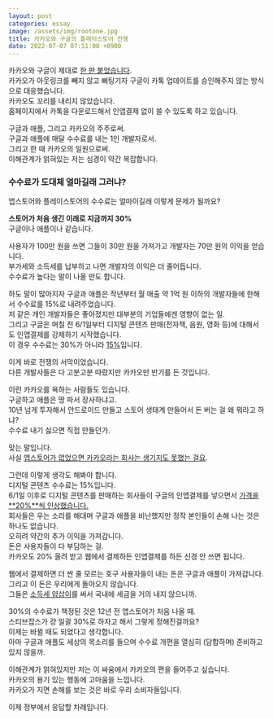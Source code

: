 ```yaml
---
layout: post
categories: essay
image: /assets/img/rootone.jpg
title: 카카오와 구글의 플레이스토어 전쟁
date: 2022-07-07 07:51:00 +0900
---
```


카카오와 구글이 제대로 [한 판 붙었습니다](https://byline.network/2022/07/0706/).  
카카오가 아웃링크를 빼지 않고 뻐팅기자 구글이 카톡 업데이트를 승인해주지 않는 방식으로 대응했습니다.    
카카오도 꼬리를 내리지 않았습니다.  
홈페이지에서 카톡을 다운로드해서 인앱결제 없이 쓸 수 있도록 하고 있습니다.

구글과 애플, 그리고 카카오의 주주로써.  
구글과 애플에 매달 수수료를 내는 1인 개발자로서.  
그리고 한 때 카카오의 일원으로써.  
이해관계가 얽혀있는 저는 심경이 약간 복잡합니다.

### 수수료가 도대체 얼마길래 그러냐?
앱스토어와 플레이스토어의 수수료는 얼마이길래 이렇게 문제가 될까요?  

**스토어가 처음 생긴 이래로 지금까지 30%**  
구글이나 애플이나 같습니다.

사용자가 100만 원을 쓰면 그들이 30만 원을 가져가고 개발자는 70만 원의 이익을 얻습니다.  
부가세와 소득세를 납부하고 나면 개발자의 이익은 더 줄어듭니다.  
수수료가 높다는 말이 나올 만도 합니다.

하도 말이 많아지자 구글과 애플은 작년부터 월 매출 약 1억 원 이하의 개발자들에 한해서 수수료를 15%로 내려주었습니다.  
저 같은 개인 개발자들은 좋아졌지만 대부분의 기업들에겐 영향이 없는 일.  
그리고 구글은 며칠 전 6/1일부터 디지털 콘텐츠 판매(전자책, 음원, 영화 등)에 대해서도 인앱결제를 강제하기 시작했습니다.  
이 경우 수수료는 30%가 아니라 [15%](https://android-developers.googleblog.com/2021/06/continuing-to-boost-developer-success.html)입니다.

이게 바로 전쟁의 서막이었습니다.  
다른 개발사들은 다 고분고분 따랐지만 카카오만 반기를 든 것입니다.

이런 카카오를 욕하는 사람들도 있습니다.    
구글하고 애플은 땅 파서 장사하냐고.  
10년 넘게 투자해서 안드로이드 만들고 스토어 생태계 만들어서 돈 버는 걸 왜 뭐라고 하냐?  
수수료 내기 싫으면 직접 만들던가.

맞는 말입니다.  
사실 [앱스토어가 없었으면 카카오라는 회사는 생기지도 못했는 걸요](/essay/2020/11/10/%EC%95%B1%EC%8A%A4%ED%86%A0%EC%96%B4%EB%8A%94-%EC%8A%A4%ED%8B%B0%EB%B8%8C%EC%9E%A1%EC%8A%A4%EA%B0%80-%EA%B0%9C%EB%B0%9C%EC%9E%90%EB%93%A4%EC%97%90%EA%B2%8C-%EC%A3%BC%EA%B3%A0%EA%B0%84-%EC%84%A0%EB%AC%BC.html).

그런데 이렇게 생각도 해봐야 합니다.  
디지털 콘텐츠 수수료는 15%입니다.  
6/1일 이후로 디지털 콘텐츠를 판매하는 회사들이 구글의 인앱결제를 넣으면서 [가격을 **20%**씩 인상했습니다.](/essay/2022/06/10/android-ranking.html)  
회사들은 우는 소리를 해대며 구글과 애플을 비난했지만 정작 본인들이 손해 나는 것은 하나도 없습니다.  
오히려 약간의 추가 이익을 가져갑니다.  
돈은 사용자들이 다 부담하는 걸.  
카카오도 20% 올려 받고 웹에서 결제하든 인앱결제를 하든 신경 안 쓰면 됩니다.

웹에서 결제하면 더 싼 줄 모르는 호구 사용자들이 내는 돈은 구글과 애플이 가져갑니다.  
그리고 이 돈은 우리에게 돌아오지 않습니다.  
그들은 [소득세 얍삽이](https://www.chosun.com/economy/industry-company/2022/04/16/ER4Z33NIXVBBBJDIAHUEK3AFVM/)를 써서 국내에 세금을 거의 내지 않으니까. 

30%의 수수료가 책정된 것은 12년 전 앱스토어가 처음 나올 때.  
스티브잡스가 걍 일괄 30%로 하자고 해서 그렇게 정해진걸까요?  
이제는 바뀔 때도 되었다고 생각합니다.  
아마 구글과 애플도 세상의 목소리를 들으며 수수료 개편을 열심히 (담합하며) 준비하고 있지 않을까.

이해관계가 얽혀있지만 저는 이 싸움에서 카카오의 편을 들어주고 싶습니다.  
카카오의 용기 있는 행동에 고마움을 느낍니다.    
카카오가 지면 손해를 보는 것은 바로 우리 소비자들입니다.    

이제 정부에서 응답할 차례입니다.
